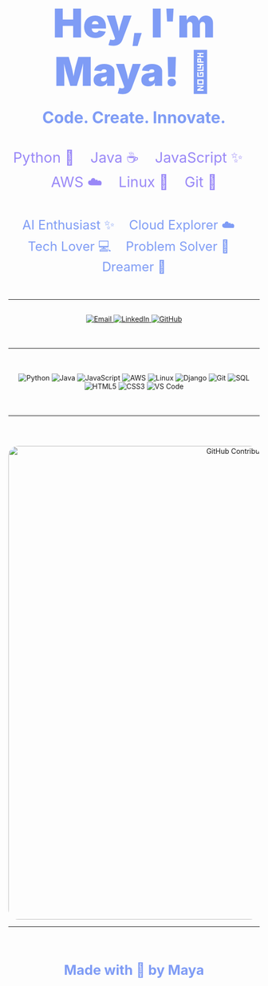 <h1 align="center" style="color:#7F9CF5; font-weight: 900; font-size: 5rem; margin-bottom: 25px;">
  Hey, I'm Maya! 👋
</h1>

<p align="center" style="margin: 20px 0 40px 0; color:#7F9CF5; font-size: 2rem; font-weight: 700;">
  Code. Create. Innovate.
</p>

<p align="center" style="margin: 15px 0 40px 0; color:#9988F7; font-size: 1.8rem;">
  Python 🐍 &nbsp;&nbsp; Java ☕ &nbsp;&nbsp; JavaScript ✨ &nbsp;&nbsp; AWS ☁️ &nbsp;&nbsp; Linux 🐧 &nbsp;&nbsp; Git 🐙
</p>

<p align="center" style="margin: 15px 0 50px 0; color:#7F9CF5; font-size: 1.6rem;">
  AI Enthusiast ✨ &nbsp;&nbsp; Cloud Explorer ☁️ &nbsp;&nbsp; Tech Lover 💻 &nbsp;&nbsp; Problem Solver 🧠 &nbsp;&nbsp; Dreamer 🌙
</p>

---

<p align="center" style="margin: 30px 0 50px 0;">
  <!-- Contact Badges -->
  <a href="mailto:mayaguragain.mg@gmail.com">
    <img alt="Email" src="https://img.shields.io/badge/-Email-blue?style=for-the-badge&logo=gmail" />
  </a>
  <a href="https://www.linkedin.com/in/maya-guragain/">
    <img alt="LinkedIn" src="https://img.shields.io/badge/-LinkedIn-7F9CF5?style=for-the-badge&logo=linkedin&logoColor=white" />
  </a>
  <a href="https://github.com/mayaguragain">
    <img alt="GitHub" src="https://img.shields.io/badge/-GitHub-24292E?style=for-the-badge&logo=github&logoColor=white" />
  </a>
</p>

---

<p align="center" style="margin: 50px 0;">
  <!-- Skill badges -->
  <img alt="Python" src="https://img.shields.io/badge/Python-3776AB?style=for-the-badge&logo=python&logoColor=white" />
  <img alt="Java" src="https://img.shields.io/badge/Java-007396?style=for-the-badge&logo=java&logoColor=white" />
  <img alt="JavaScript" src="https://img.shields.io/badge/JavaScript-F7DF1E?style=for-the-badge&logo=javascript&logoColor=black" />
  <img alt="AWS" src="https://img.shields.io/badge/AWS-232F3E?style=for-the-badge&logo=amazonaws&logoColor=white" />
  <img alt="Linux" src="https://img.shields.io/badge/Linux-FCC624?style=for-the-badge&logo=linux&logoColor=black" />
  <img alt="Django" src="https://img.shields.io/badge/Django-092E20?style=for-the-badge&logo=django&logoColor=white" />
  <img alt="Git" src="https://img.shields.io/badge/Git-F05032?style=for-the-badge&logo=git&logoColor=white" />
  <img alt="SQL" src="https://img.shields.io/badge/SQL-003B57?style=for-the-badge&logo=postgresql&logoColor=white" />
  <img alt="HTML5" src="https://img.shields.io/badge/HTML5-E34F26?style=for-the-badge&logo=html5&logoColor=white" />
  <img alt="CSS3" src="https://img.shields.io/badge/CSS3-1572B6?style=for-the-badge&logo=css3&logoColor=white" />
  <img alt="VS Code" src="https://img.shields.io/badge/VS_Code-007ACC?style=for-the-badge&logo=visual-studio-code&logoColor=white" />
</p>

---

<p align="center" style="margin-top: 60px;">
  <img src="https://ghchart.rshah.org/7F9CF5/mayaguragain" alt="GitHub Contribution Chart" width="950" style="border-radius: 20px;" />
</p>

---

<p align="center" style="font-weight: 700; font-size: 1.7rem; color: #7F9CF5; margin-top: 70px;">
  Made with 💜 by Maya
</p>
